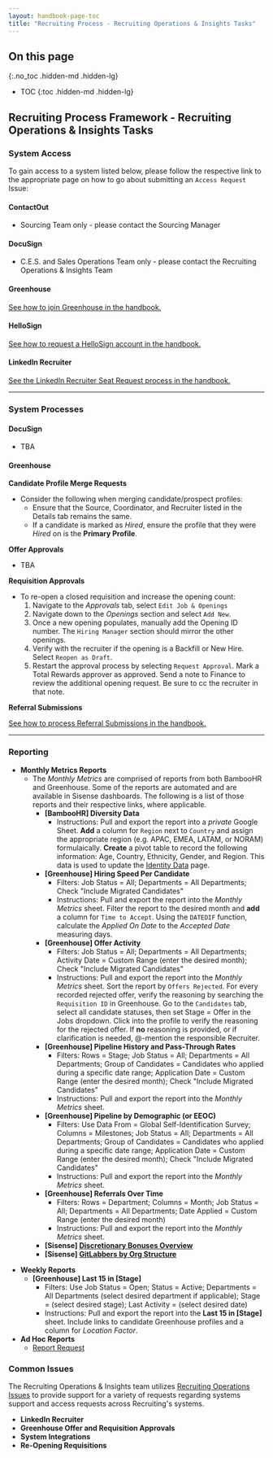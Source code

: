 ```yaml
---
layout: handbook-page-toc
title: "Recruiting Process - Recruiting Operations & Insights Tasks"
---
```


## On this page
{:.no_toc .hidden-md .hidden-lg}

- TOC
{:toc .hidden-md .hidden-lg}

## Recruiting Process Framework - Recruiting Operations & Insights Tasks

### System Access

To gain access to a system listed below, please follow the respective link to the appropriate page on how to go about submitting an `Access Request` Issue:

#### ContactOut
* Sourcing Team only - please contact the Sourcing Manager
#### DocuSign
* C.E.S. and Sales Operations Team only - please contact the Recruiting Operations & Insights Team
#### Greenhouse
<!-- blank line -->

[See how to join Greenhouse in the handbook.](https://about.gitlab.com/handbook/hiring/greenhouse/#how-to-join-greenhouse)
#### HelloSign
<!-- blank line -->

[See how to request a HelloSign account in the handbook.](https://about.gitlab.com/handbook/people-group/people-experience-team/#hellosign)
#### LinkedIn Recruiter
<!-- blank line -->

[See the LinkedIn Recruiter Seat Request process in the handbook.](https://about.gitlab.com/handbook/hiring/sourcing/#upgrading-your-linkedin-account)
<!-- blank line -->
----
### System Processes

#### DocuSign
* TBA
#### Greenhouse
**Candidate Profile Merge Requests**
   * Consider the following when merging candidate/prospect profiles:
      * Ensure that the Source, Coordinator, and Recruiter listed in the Details tab remains the same.
      * If a candidate is marked as *Hired*, ensure the profile that they were *Hired* on is the **Primary Profile**.
<!-- blank line -->
**Offer Approvals**
* TBA
<!-- blank line -->
**Requisition Approvals**
* To re-open a closed requisition and increase the opening count:
   1. Navigate to the *Approvals* tab, select `Edit Job & Openings`
   1. Navigate down to the *Openings* section and select `Add New`. 
   1. Once a new opening populates, manually add the Opening ID number. The `Hiring Manager` section should mirror the other openings.
   1. Verify with the recruiter if the opening is a Backfill or New Hire. Select `Reopen as Draft`.
   1. Restart the approval process by selecting `Request Approval`. Mark a Total Rewards approver as approved. Send a note to Finance to review the additional opening request. Be sure to cc the recruiter in that note.
<!-- blank line -->
**Referral Submissions**
<!-- blank line -->

[See how to process Referral Submissions in the handbook.](https://about.gitlab.com/handbook/hiring/referral-operations/#transferring-referral-submissions-to-greenhouse)
<!-- blank line -->
----
### Reporting

* **Monthly Metrics Reports**
    * The *Monthly Metrics* are comprised of reports from both BambooHR and Greenhouse. Some of the reports are automated and are available in Sisense dashboards. The following is a list of those reports and their respective links, where applicable.
        * **[BambooHR] Diversity Data**
            * Instructions: Pull and export the report into a *private* Google Sheet. **Add** a column for `Region` next to `Country` and assign the appropriate region (e.g. APAC, EMEA, LATAM, or NORAM) formulaically. **Create** a pivot table to record the following information: Age, Country, Ethnicity, Gender, and Region. This data is used to update the [Identity Data](https://about.gitlab.com/company/culture/inclusion/identity-data/) page.
        * **[Greenhouse] Hiring Speed Per Candidate**
            * Filters: Job Status = All; Departments = All Departments; Check "Include Migrated Candidates"
            * Instructions: Pull and export the report into the *Monthly Metrics* sheet. Filter the report to the desired month and **add** a column for `Time to Accept`. Using the `DATEDIF` function, calculate the *Applied On Date* to the *Accepted Date* measuring days.
        * **[Greenhouse] Offer Activity**
            * Filters: Job Status = All; Departments = All Departments; Activity Date = Custom Range (enter the desired month); Check "Include Migrated Candidates"
            * Instructions: Pull and export the report into the *Monthly Metrics* sheet. Sort the report by `Offers Rejected`. For every recorded rejected offer, verify the reasoning by searching the `Requisition ID` in Greenhouse. Go to the `Candidates` tab, select all candidate statuses, then set Stage = Offer in the Jobs dropdown. Click into the profile to verify the reasoning for the rejected offer. If **no** reasoning is provided, or if clarification is needed, @-mention the responsible Recruiter.
        * **[Greenhouse] Pipeline History and Pass-Through Rates**
            * Filters: Rows = Stage; Job Status = All; Departments = All Departments; Group of Candidates = Candidates who applied during a specific date range; Application Date = Custom Range (enter the desired month); Check "Include Migrated Candidates"
            * Instructions: Pull and export the report into the *Monthly Metrics* sheet.
        * **[Greenhouse] Pipeline by Demographic (or EEOC)**
            * Filters: Use Data From = Global Self-Identification Survey; Columns = Milestones; Job Status = All; Departments = All Departments; Group of Candidates = Candidates who applied during a specific date range; Application Date = Custom Range (enter the desired month); Check "Include Migrated Candidates"
            * Instructions: Pull and export the report into the *Monthly Metrics* sheet.
        * **[Greenhouse] Referrals Over Time**
            * Filters: Rows = Department; Columns = Month; Job Status = All; Departments = All Departments; Date Applied  = Custom Range (enter the desired month)
            * Instructions: Pull and export the report into the *Monthly Metrics* sheet.
        * **[Sisense] [Discretionary Bonuses Overview](https://app.periscopedata.com/app/gitlab/507956/Discretionary-Bonuses-Overview)**
        * **[Sisense] [GitLabbers by Org Structure](https://app.periscopedata.com/app/gitlab/512946/GitLabbers-by-Org-Structure)**
<!-- blank line -->
* **Weekly Reports**
    * **[Greenhouse] Last 15 in [Stage]**
        * Filters: Use Job Status = Open; Status = Active; Departments = All Departments (select desired department if applicable); Stage = (select desired stage); Last Activity = (select desired date)
        * Instructions: Pull and export the report into the **Last 15 in [Stage]** sheet. Include links to candidate Greenhouse profiles and a column for *Location Factor*.
* **Ad Hoc Reports**
    * [Report Request](https://gitlab.com/gl-recruiting/operations/-/issues/new?issuable=Report%20Request)

### Common Issues
The Recruiting Operations & Insights team utilizes [Recruiting Operations Issues](https://gitlab.com/gl-recruiting/operations/-/issues) to provide support for a variety of requests regarding systems support and access requests across Recruiting's systems.

* **LinkedIn Recruiter**
* **Greenhouse Offer and Requisition Approvals**
* **System Integrations**
* **Re-Opening Requisitions**
